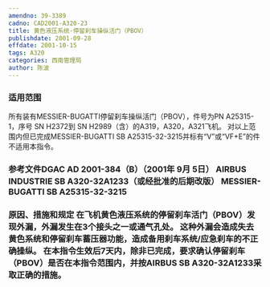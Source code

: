```yaml
---
amendno: 39-3389
cadno: CAD2001-A320-23
title: 黄色液压系统-停留刹车操纵活门（PBOV）
publishdate: 2001-09-28
effdate: 2001-10-15
tags: A320
categories: 西南管理局
author: 陈波
---
```


### 适用范围 
所有装有MESSIER-BUGATTI停留刹车操纵活门（PBOV），件号为PN A25315-1，序号 SN H2372到 SN H2989（含）的A319，A320，A321飞机。
对以上范围内但已完成MESSIER-BUGATTI SB A25315-32-3215并标有“V”或“VF+E”的件不适用本指令。

### 参考文件DGAC AD 2001-384（B）（2001年 9月 5日） AIRBUS INDUSTRIE SB A320-32A1233（或经批准的后期改版）    MESSIER-BUGATTI SB A25315-32-3215

### 原因、措施和规定 在飞机黄色液压系统的停留刹车活门（PBOV）发现外漏，外漏发生在3个接头之一或通气孔处。     这种外漏会造成失去黄色系统和停留刹车蓄压器功能，造成备用刹车系统/应急刹车的不正确操纵。     在本指令生效后7天内，除非已完成，要求确认停留刹车（PBOV）是否在本指令范围内，并按AIRBUS SB A320-32A1233采取正确的措施。
  

